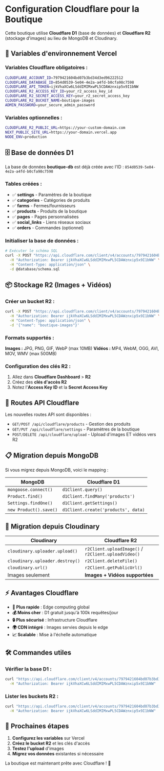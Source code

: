 # Configuration Cloudflare pour la Boutique

Cette boutique utilise **Cloudflare D1** (base de données) et **Cloudflare R2** (stockage d'images) au lieu de MongoDB et Cloudinary.

## 🔧 Variables d'environnement Vercel

### **Variables Cloudflare obligatoires :**

```bash
CLOUDFLARE_ACCOUNT_ID=7979421604bd07b3bd34d3ed96222512
CLOUDFLARE_DATABASE_ID=854d0539-5e04-4e2a-a4fd-b0cfa98c7598
CLOUDFLARE_API_TOKEN=ijkVhaXCw6LSddIMIMxwPL5CDAWznxip5x9I1bNW
CLOUDFLARE_R2_ACCESS_KEY_ID=your_r2_access_key_id
CLOUDFLARE_R2_SECRET_ACCESS_KEY=your_r2_secret_access_key
CLOUDFLARE_R2_BUCKET_NAME=boutique-images
ADMIN_PASSWORD=your_secure_admin_password
```

### **Variables optionnelles :**
```bash
CLOUDFLARE_R2_PUBLIC_URL=https://your-custom-domain.com
NEXT_PUBLIC_SITE_URL=https://your-domain.vercel.app
NODE_ENV=production
```

## 🗄️ Base de données D1

La base de données **boutique-db** est déjà créée avec l'ID : `854d0539-5e04-4e2a-a4fd-b0cfa98c7598`

### Tables créées :
- ✅ **settings** - Paramètres de la boutique
- ✅ **categories** - Catégories de produits  
- ✅ **farms** - Fermes/fournisseurs
- ✅ **products** - Produits de la boutique
- ✅ **pages** - Pages personnalisées
- ✅ **social_links** - Liens réseaux sociaux
- ✅ **orders** - Commandes (optionnel)

### Initialiser la base de données :

```bash
# Exécuter le schéma SQL
curl -X POST "https://api.cloudflare.com/client/v4/accounts/7979421604bd07b3bd34d3ed96222512/d1/database/854d0539-5e04-4e2a-a4fd-b0cfa98c7598/query" \
  -H "Authorization: Bearer ijkVhaXCw6LSddIMIMxwPL5CDAWznxip5x9I1bNW" \
  -H "Content-Type: application/json" \
  -d @database/schema.sql
```

## 📦 Stockage R2 (Images + Vidéos)

### Créer un bucket R2 :

```bash
curl -X POST "https://api.cloudflare.com/client/v4/accounts/7979421604bd07b3bd34d3ed96222512/r2/buckets" \
  -H "Authorization: Bearer ijkVhaXCw6LSddIMIMxwPL5CDAWznxip5x9I1bNW" \
  -H "Content-Type: application/json" \
  -d '{"name": "boutique-images"}'
```

### Formats supportés :

**Images :** JPG, PNG, GIF, WebP (max 10MB)
**Vidéos :** MP4, WebM, OGG, AVI, MOV, WMV (max 500MB)

### Configuration des clés R2 :

1. Allez dans **Cloudflare Dashboard** > **R2**
2. Créez des **clés d'accès R2** 
3. Notez l'**Access Key ID** et la **Secret Access Key**

## 🚀 Routes API Cloudflare

Les nouvelles routes API sont disponibles :

- `GET/POST /api/cloudflare/products` - Gestion des produits
- `GET/PUT /api/cloudflare/settings` - Paramètres de la boutique  
- `POST/DELETE /api/cloudflare/upload` - Upload d'images ET vidéos vers R2

## 📋 Migration depuis MongoDB

Si vous migrez depuis MongoDB, voici le mapping :

| MongoDB | Cloudflare D1 |
|---------|---------------|
| `mongoose.connect()` | `d1Client.query()` |
| `Product.find()` | `d1Client.findMany('products')` |
| `Settings.findOne()` | `d1Client.getSettings()` |
| `new Product().save()` | `d1Client.create('products', data)` |

## 🔄 Migration depuis Cloudinary

| Cloudinary | Cloudflare R2 |
|------------|---------------|
| `cloudinary.uploader.upload()` | `r2Client.uploadImage()` / `r2Client.uploadVideo()` |
| `cloudinary.uploader.destroy()` | `r2Client.deleteFile()` |
| `cloudinary.url()` | `r2Client.getPublicUrl()` |
| Images seulement | **Images + Vidéos supportées** |

## ⚡ Avantages Cloudflare

- **🚀 Plus rapide** : Edge computing global
- **💰 Moins cher** : D1 gratuit jusqu'à 100k requêtes/jour
- **🔒 Plus sécurisé** : Infrastructure Cloudflare
- **🌍 CDN intégré** : Images servies depuis le edge
- **📈 Scalable** : Mise à l'échelle automatique

## 🛠️ Commandes utiles

### Vérifier la base D1 :
```bash
curl "https://api.cloudflare.com/client/v4/accounts/7979421604bd07b3bd34d3ed96222512/d1/database/854d0539-5e04-4e2a-a4fd-b0cfa98c7598" \
  -H "Authorization: Bearer ijkVhaXCw6LSddIMIMxwPL5CDAWznxip5x9I1bNW"
```

### Lister les buckets R2 :
```bash
curl "https://api.cloudflare.com/client/v4/accounts/7979421604bd07b3bd34d3ed96222512/r2/buckets" \
  -H "Authorization: Bearer ijkVhaXCw6LSddIMIMxwPL5CDAWznxip5x9I1bNW"
```

## 🎯 Prochaines étapes

1. **Configurez les variables** sur Vercel
2. **Créez le bucket R2** et les clés d'accès
3. **Testez l'upload** d'images 
4. **Migrez vos données** existantes si nécessaire

La boutique est maintenant prête avec Cloudflare ! 🎉